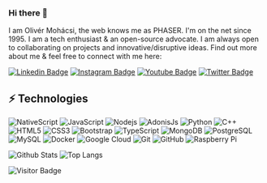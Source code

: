 ### Hi there 👋

I am Olivér Mohácsi, the web knows me as PHASER. I'm on the net since 1995. I am a tech enthusiast & an open-source advocate. I am always open to collaborating on projects and innovative/disruptive ideas. Find out more about me & feel free to connect with me here:

[![Linkedin Badge](https://img.shields.io/badge/-olivermohacsi-blue?style=flat-square&logo=Linkedin&logoColor=white&link=https://www.linkedin.com/in/olivermohacsi/)](https://www.linkedin.com/in/olivermohacsi/)
[![Instagram Badge](https://img.shields.io/badge/-oliverphaser-purple?style=flat-square&logo=instagram&logoColor=white&link=https://instagram.com/oliverphaser/)](https://instagram.com/oliverphaser)
[![Youtube Badge](https://img.shields.io/badge/-oliverphaser-darkred?style=flat-square&logo=youtube&logoColor=white&link=https://www.youtube.com/c/oliverphaser)](https://www.youtube.com/c/oliverphaser)
[![Twitter Badge](https://img.shields.io/badge/-oliverphaser-blue?style=flat-square&logo=twitter&logoColor=white&link=https://www.twitter.com/oliverphaser)](https://www.twitter.com/oliverphaser)

## ⚡ Technologies

![NativeScript](https://img.shields.io/badge/-NativeScript-black?style=flat-square&logo=nativescript)
![JavaScript](https://img.shields.io/badge/-JavaScript-black?style=flat-square&logo=javascript)
![Nodejs](https://img.shields.io/badge/-Nodejs-black?style=flat-square&logo=Node.js)
![AdonisJs](https://img.shields.io/badge/-AdonisJs-purple?style=flat-square&logo=adonisjs)
![Python](https://img.shields.io/badge/-Python-black?style=flat-square&logo=Python)
![C++](https://img.shields.io/badge/-C++-00599C?style=flat-square&logo=c)
![HTML5](https://img.shields.io/badge/-HTML5-E34F26?style=flat-square&logo=html5&logoColor=white)
![CSS3](https://img.shields.io/badge/-CSS3-1572B6?style=flat-square&logo=css3)
![Bootstrap](https://img.shields.io/badge/-Bootstrap-black?style=flat-square&logo=bootstrap)
![TypeScript](https://img.shields.io/badge/-TypeScript-black?style=flat-square&logo=typescript)
![MongoDB](https://img.shields.io/badge/-MongoDB-black?style=flat-square&logo=mongodb)
![PostgreSQL](https://img.shields.io/badge/-PostgreSQL-336791?style=flat-square&logo=postgresql)
![MySQL](https://img.shields.io/badge/-MySQL-black?style=flat-square&logo=mysql)
![Docker](https://img.shields.io/badge/-Docker-black?style=flat-square&logo=docker)
![Google Cloud](https://img.shields.io/badge/Google%20Cloud-black?style=flat-square&logo=google-cloud)
![Git](https://img.shields.io/badge/-Git-black?style=flat-square&logo=git)
![GitHub](https://img.shields.io/badge/-GitHub-181717?style=flat-square&logo=github)
![Raspberry Pi](https://img.shields.io/badge/-Raspberry%20Pi-C51A4A?style=flat-square&logo=Raspberry-Pi)

![Github Stats](https://github-readme-stats.vercel.app/api?username=oliverphaser&count_private=true&show_icons=true&include_all_commits=true)
![Top Langs](https://github-readme-stats.vercel.app/api/top-langs/?username=oliverphaser&hide=TeX&layout=compact)

![Visitor Badge](https://visitor-badge.laobi.icu/badge?page_id=oliverphaser.oliverphaser)
